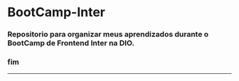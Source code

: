 # BootCamp-Inter


### Repositorio para organizar meus aprendizados durante o BootCamp de Frontend Inter na DIO.

### fim
----------------------------------
